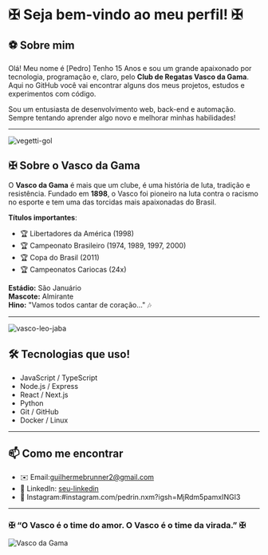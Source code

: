 # ✠ Seja bem-vindo ao meu perfil! ✠

## ⚽ Sobre mim

Olá! Meu nome é [Pedro] Tenho 15 Anos e sou um grande apaixonado por tecnologia, programação e, claro, pelo **Club de Regatas Vasco da Gama**. Aqui no GitHub você vai encontrar alguns dos meus projetos, estudos e experimentos com código.

Sou um entusiasta de desenvolvimento web, back-end e automação. Sempre tentando aprender algo novo e melhorar minhas habilidades!

---

![vegetti-gol](https://github.com/user-attachments/assets/a398733f-e08b-414e-ae80-f08078f6ee11)


## ✠ Sobre o Vasco da Gama

O **Vasco da Gama** é mais que um clube, é uma história de luta, tradição e resistência. Fundado em **1898**, o Vasco foi pioneiro na luta contra o racismo no esporte e tem uma das torcidas mais apaixonadas do Brasil.

**Títulos importantes**:
- 🏆 Libertadores da América (1998)  
- 🏆 Campeonato Brasileiro (1974, 1989, 1997, 2000)  
- 🏆 Copa do Brasil (2011)  
- 🏆 Campeonatos Cariocas (24x)

**Estádio:** São Januário  
**Mascote:** Almirante  
**Hino:** "Vamos todos cantar de coração..." 🎶

---
![vasco-leo-jaba](https://github.com/user-attachments/assets/593daabf-b50e-445d-95f8-65a8f3e5e54a)


## 🛠️ Tecnologias que uso!


- JavaScript / TypeScript
- Node.js / Express
- React / Next.js
- Python
- Git / GitHub
- Docker / Linux

---

## 📫 Como me encontrar

- ✉️ Email:guilhermebrunner2@gmail.com
- 🔗 LinkedIn: [seu-linkedin](https://linkedin.com/in/seuusuario)  
- 💬 Instagram:#instagram.com/pedrin.nxm?igsh=MjRdm5pamxINGI3

---

### ✠ “O Vasco é o time do amor. O Vasco é o time da virada.” ✠

![Vasco da Gama](https://upload.wikimedia.org/wikipedia/commons/thumb/f/fd/Vasco_da_Gama_logo.svg/1200px-Vasco_da_Gama_logo.svg.png)
